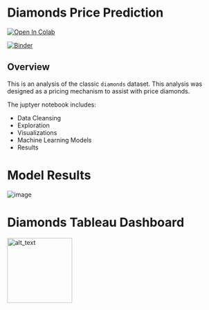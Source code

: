 # Diamonds Price Prediction

[![Open In Colab](https://colab.research.google.com/assets/colab-badge.svg)](https://colab.research.google.com/drive/192CBS5JNe31J1Pw13xyBycKOU8KJ5g7-?usp=sharing)

[![Binder](https://mybinder.org/badge_logo.svg)](https://mybinder.org/v2/gh/kyle-w-brown/diamonds-prediction/HEAD)

## Overview

This is an analysis of the classic `diamonds` dataset. This analysis was designed as a pricing mechanism to assist with price diamonds. 

The juptyer notebook includes:

* Data Cleansing
* Exploration
* Visualizations
* Machine Learning Models
* Results


# Model Results

![image](https://user-images.githubusercontent.com/50603392/172864023-a2773a6b-1434-4e29-940a-153d74118230.png)





# Diamonds Tableau Dashboard

[<img alt="alt_text" width="150px" src="https://sybyl.com/wp-content/uploads/2019/11/Tableau-Logo-for-website.jpg" />](https://public.tableau.com/app/profile/kyle.w.brown/viz/Diamonds_16516232030110/DiamondsOverview?publish=yes/)
	
	
	
	
	
	
	
	

